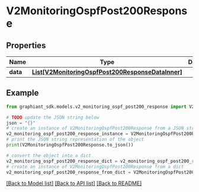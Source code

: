 # V2MonitoringOspfPost200Response


## Properties

Name | Type | Description | Notes
------------ | ------------- | ------------- | -------------
**data** | [**List[V2MonitoringOspfPost200ResponseDataInner]**](V2MonitoringOspfPost200ResponseDataInner.md) |  | [optional] 

## Example

```python
from graphiant_sdk.models.v2_monitoring_ospf_post200_response import V2MonitoringOspfPost200Response

# TODO update the JSON string below
json = "{}"
# create an instance of V2MonitoringOspfPost200Response from a JSON string
v2_monitoring_ospf_post200_response_instance = V2MonitoringOspfPost200Response.from_json(json)
# print the JSON string representation of the object
print(V2MonitoringOspfPost200Response.to_json())

# convert the object into a dict
v2_monitoring_ospf_post200_response_dict = v2_monitoring_ospf_post200_response_instance.to_dict()
# create an instance of V2MonitoringOspfPost200Response from a dict
v2_monitoring_ospf_post200_response_from_dict = V2MonitoringOspfPost200Response.from_dict(v2_monitoring_ospf_post200_response_dict)
```
[[Back to Model list]](../README.md#documentation-for-models) [[Back to API list]](../README.md#documentation-for-api-endpoints) [[Back to README]](../README.md)


